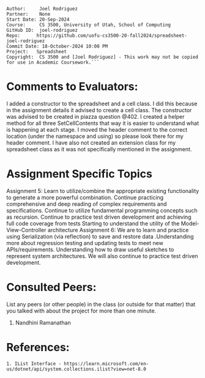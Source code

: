 ﻿```
Author:     Joel Rodriguez
Partner:    None
Start Date: 20-Sep-2024
Course:     CS 3500, University of Utah, School of Computing
GitHub ID:  joel-rodriguez
Repo:      https://github.com/uofu-cs3500-20-fall2024/spreadsheet-joel-rodriguez
Commit Date: 18-October-2024 10:00 PM
Project:   Spreadsheet
Copyright:  CS 3500 and [Joel Rodriguez] - This work may not be copied for use in Academic Coursework.```
```

# Comments to Evaluators:
I added a constructor to the spreadsheet and a cell class. I did this because in the assignment details it advised to create a cell class. The constructor 
was advised to be created in piazza question @402. I created a helper method for all three SetCellContents that way it is easier to understand what is 
happening at each stage. I moved the header comment to the correct location (under the namespace and using) so please look there for my header comment.
I have also not created an extension class for my spreadsheet class as it was not specifically mentioned in the assignment.

# Assignment Specific Topics
Assignment 5: Learn to utilize/combine the appropriate existing functionality to generate a more powerful combination.
Continue practicing comprehensive and deep reading of complex requirements and specifications. Continue to utilize fundamental 
programming concepts such as recursion. Continue to practice test driven development and achieving full code coverage from tests
Starting to understand the utility of the Model-View-Controller architecture
Assignment 6: We are to learn and practice using Serialization (via reflection) to save and restore data .Understanding more about
regression testing and updating tests to meet new APIs/requirements. Understanding how to draw useful sketches to represent system 
architectures. We will also continue to practice test driven development.

# Consulted Peers:

List any peers (or other people) in the class (or outside for that matter) that you talked with about the project for more than one minute.

1. Nandhini Ramanathan

# References:

    1. IList Interface - https://learn.microsoft.com/en-us/dotnet/api/system.collections.ilist?view=net-8.0
